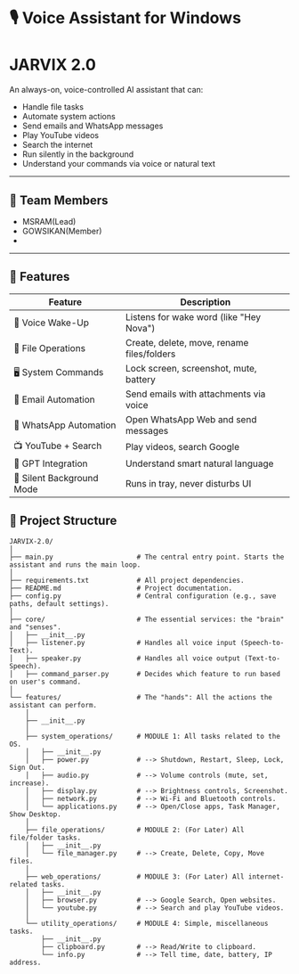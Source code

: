 # 🎙️ Voice Assistant for Windows 
# JARVIX 2.0

An always-on, voice-controlled AI assistant that can:
- Handle file tasks
- Automate system actions
- Send emails and WhatsApp messages
- Play YouTube videos
- Search the internet
- Run silently in the background
- Understand your commands via voice or natural text

---

## 👥 Team Members

- MSRAM(Lead)
- GOWSIKAN(Member)
- 

---

## 🧠 Features

| Feature                     | Description                                |
|----------------------------|--------------------------------------------|
| 🎤 Voice Wake-Up            | Listens for wake word (like "Hey Nova")    |
| 📂 File Operations          | Create, delete, move, rename files/folders |
| 🖥️ System Commands          | Lock screen, screenshot, mute, battery     |
| 📨 Email Automation         | Send emails with attachments via voice     |
| 💬 WhatsApp Automation      | Open WhatsApp Web and send messages        |
| 📺 YouTube + Search         | Play videos, search Google                 |
| 🧠 GPT Integration          | Understand smart natural language          |
| 🔕 Silent Background Mode   | Runs in tray, never disturbs UI            |

## 📁 Project Structure
```
JARVIX-2.0/
│
├── main.py                     # The central entry point. Starts the assistant and runs the main loop.
│
├── requirements.txt            # All project dependencies.
├── README.md                   # Project documentation.
├── config.py                   # Central configuration (e.g., save paths, default settings).
│
├── core/                       # The essential services: the "brain" and "senses".
│   ├── __init__.py
│   ├── listener.py             # Handles all voice input (Speech-to-Text).
│   ├── speaker.py              # Handles all voice output (Text-to-Speech).
│   ├── command_parser.py       # Decides which feature to run based on user's command.
│
└── features/                   # The "hands": All the actions the assistant can perform.
    │
    ├── __init__.py
    │
    ├── system_operations/      # MODULE 1: All tasks related to the OS.
    │   ├── __init__.py
    │   ├── power.py            # --> Shutdown, Restart, Sleep, Lock, Sign Out.
    │   ├── audio.py            # --> Volume controls (mute, set, increase).
    │   ├── display.py          # --> Brightness controls, Screenshot.
    │   ├── network.py          # --> Wi-Fi and Bluetooth controls.
    │   └── applications.py     # --> Open/Close apps, Task Manager, Show Desktop.
    │
    ├── file_operations/        # MODULE 2: (For Later) All file/folder tasks.
    │   ├── __init__.py
    │   └── file_manager.py     # --> Create, Delete, Copy, Move files.
    │
    ├── web_operations/         # MODULE 3: (For Later) All internet-related tasks.
    │   ├── __init__.py
    │   ├── browser.py          # --> Google Search, Open websites.
    │   └── youtube.py          # --> Search and play YouTube videos.
    │
    └── utility_operations/     # MODULE 4: Simple, miscellaneous tasks.
        ├── __init__.py
        ├── clipboard.py        # --> Read/Write to clipboard.
        └── info.py             # --> Tell time, date, battery, IP address.
```

